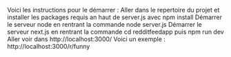 Voici les instructions pour le démarrer :
Aller dans le repertoire du projet et installer les packages requis an haut de server.js avec npm install <NomDesLibsRequises>
Démarrer le serveur node en rentrant la commande node server.js 
Démarrer le serveur next.js en rentrant la commande cd redditfeedapp puis npm run dev
Aller voir dans http://localhost:3000/ Voici un exemple : http://localhost:3000/r/funny 
